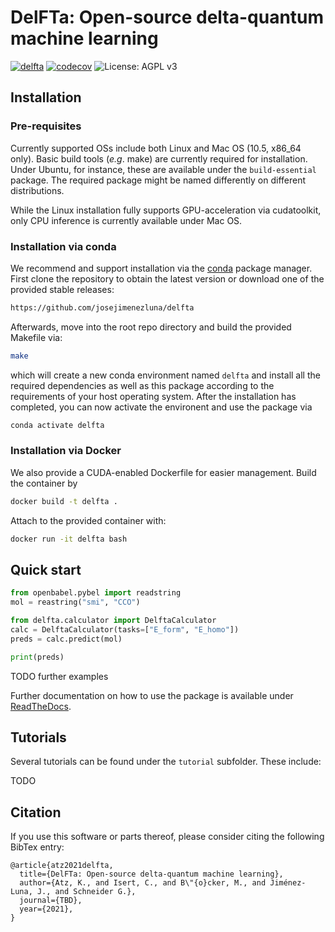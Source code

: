 # DelFTa: Open-source delta-quantum machine learning

[![delfta](https://github.com/josejimenezluna/delfta/actions/workflows/build.yml/badge.svg)](https://github.com/josejimenezluna/delfta/actions/workflows/build.yml)
[![codecov](https://codecov.io/gh/josejimenezluna/delfta/branch/master/graph/badge.svg?token=9Q39OU5VR0)](https://codecov.io/gh/josejimenezluna/delfta)
![License: AGPL v3](https://img.shields.io/badge/License-AGPL%20v3-blue.svg)
## Installation

### Pre-requisites

Currently supported OSs include both Linux and Mac OS (10.5, x86_64 only). Basic build tools (_e.g_. make) are currently required for installation. Under Ubuntu, for instance, these are available under the `build-essential` package. The required package might be named differently on different distributions.

While the Linux installation fully supports GPU-acceleration via cudatoolkit, only CPU inference is currently available under Mac OS.

### Installation via conda

We recommend and support installation via the [conda](https://docs.conda.io/en/latest/miniconda.html) package manager. First clone the repository to obtain the latest version or download one of the provided stable releases:

```bash
https://github.com/josejimenezluna/delfta
```

Afterwards, move into the root repo directory and build the provided Makefile via:

```bash
make
```

which will create a new conda environment named `delfta` and install all the required dependencies as well as this package according to the requirements of your host operating system. After the installation has completed, you can now activate the environent and use the package via

```bash
conda activate delfta
```


### Installation via Docker

We also provide a CUDA-enabled Dockerfile for easier management. Build the container by

```bash
docker build -t delfta . 
```

Attach to the provided container with:

```bash
docker run -it delfta bash
```

## Quick start

```python
from openbabel.pybel import readstring
mol = reastring("smi", "CCO")

from delfta.calculator import DelftaCalculator
calc = DelftaCalculator(tasks=["E_form", "E_homo"])
preds = calc.predict(mol)

print(preds)
```

TODO further examples

Further documentation on how to use the package is available under [ReadTheDocs](http://toinclude.html).

## Tutorials

Several tutorials can be found under the `tutorial` subfolder. These include:

TODO

## Citation

If you use this software or parts thereof, please consider citing the following BibTex entry:

```
@article{atz2021delfta,
  title={DelFTa: Open-source delta-quantum machine learning},
  author={Atz, K., and Isert, C., and B\"{o}cker, M., and Jiménez-Luna, J., and Schneider G.},
  journal={TBD},
  year={2021},
}
```
